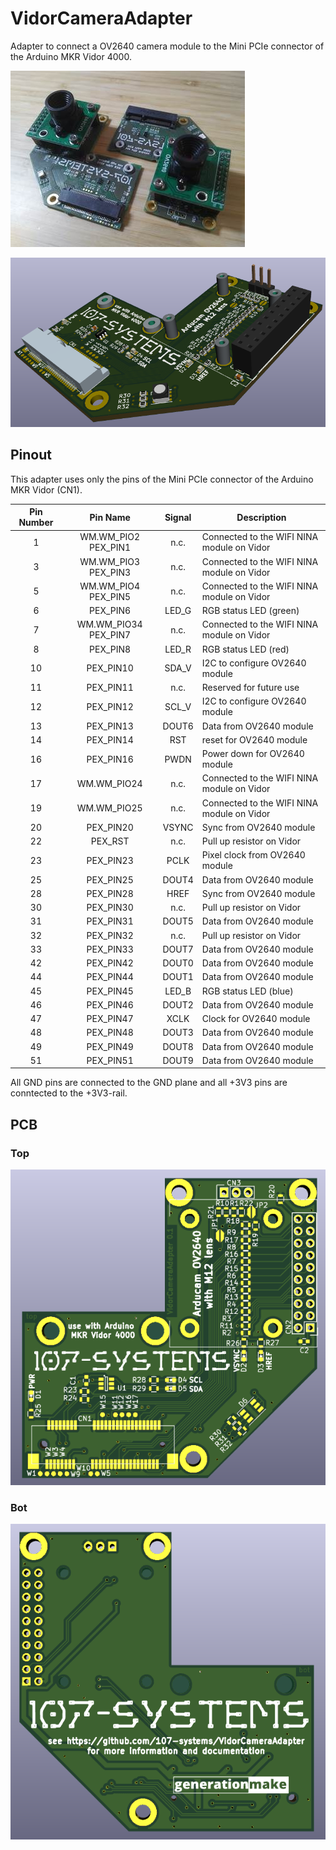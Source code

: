 # VidorCameraAdapter
Adapter to connect a OV2640 camera module to the Mini PCIe connector of the Arduino MKR Vidor 4000.

![VidorCameraAdapter v0.1](docs/images/VidorCameraAdapter-v0.1.jpg)

![vidorcameraadapter rendering](docs/images/vidorcameraadapter_rendering.png)

## Pinout

This adapter uses only the pins of the Mini PCIe connector of the Arduino MKR Vidor (CN1).

| Pin Number  | Pin Name    | Signal | Description                                |
|:-----------:|:-----------:|:------:| ------------------------------------------ |
|  1 | WM.WM_PIO2 PEX_PIN1  | n.c.   | Connected to the WIFI NINA module on Vidor |
|  3 | WM.WM_PIO3 PEX_PIN3  | n.c.   | Connected to the WIFI NINA module on Vidor |
|  5 | WM.WM_PIO4 PEX_PIN5  | n.c.   | Connected to the WIFI NINA module on Vidor |
|  6 | PEX_PIN6             | LED_G  | RGB status LED (green)                     |
|  7 | WM.WM_PIO34 PEX_PIN7 | n.c.   | Connected to the WIFI NINA module on Vidor |
|  8 | PEX_PIN8             | LED_R  | RGB status LED (red)                       |
| 10 | PEX_PIN10            | SDA_V  | I2C to configure OV2640 module             |
| 11 | PEX_PIN11            | n.c.   | Reserved for future use                    |
| 12 | PEX_PIN12            | SCL_V  | I2C to configure OV2640 module             |
| 13 | PEX_PIN13            | DOUT6  | Data from OV2640 module                    |
| 14 | PEX_PIN14            | RST    | reset for OV2640 module                    |
| 16 | PEX_PIN16            | PWDN   | Power down for OV2640 module               |
| 17 | WM.WM_PIO24          | n.c.   | Connected to the WIFI NINA module on Vidor |
| 19 | WM.WM_PIO25          | n.c.   | Connected to the WIFI NINA module on Vidor |
| 20 | PEX_PIN20            | VSYNC  | Sync from OV2640 module                    |
| 22 | PEX_RST              | n.c.   | Pull up resistor on Vidor                  |
| 23 | PEX_PIN23            | PCLK   | Pixel clock from OV2640 module             |
| 25 | PEX_PIN25            | DOUT4  | Data from OV2640 module                    |
| 28 | PEX_PIN28            | HREF   | Sync from OV2640 module                    |
| 30 | PEX_PIN30            | n.c.   | Pull up resistor on Vidor                  |
| 31 | PEX_PIN31            | DOUT5  | Data from OV2640 module                    |
| 32 | PEX_PIN32            | n.c.   | Pull up resistor on Vidor                  |
| 33 | PEX_PIN33            | DOUT7  | Data from OV2640 module                    |
| 42 | PEX_PIN42            | DOUT0  | Data from OV2640 module                    |
| 44 | PEX_PIN44            | DOUT1  | Data from OV2640 module                    |
| 45 | PEX_PIN45            | LED_B  | RGB status LED (blue)                      |
| 46 | PEX_PIN46            | DOUT2  | Data from OV2640 module                    |
| 47 | PEX_PIN47            | XCLK   | Clock for OV2640 module                    |
| 48 | PEX_PIN48            | DOUT3  | Data from OV2640 module                    |
| 49 | PEX_PIN49            | DOUT8  | Data from OV2640 module                    |
| 51 | PEX_PIN51            | DOUT9  | Data from OV2640 module                    |

All GND pins are connected to the GND plane and all +3V3 pins are conntected to the +3V3-rail.

## PCB

### Top

![vidorcameraadapter PCB top](docs/images/vidorcameraadapter_top.png)

### Bot

![vidorcameraadapter PCB bot](docs/images/vidorcameraadapter_bot.png)

